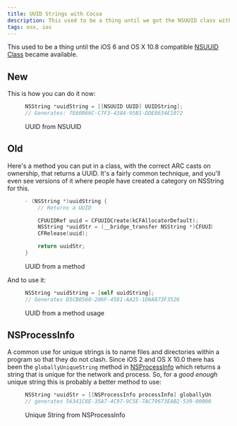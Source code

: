 ```yaml
---
title: UUID Strings with Cocoa
description: This used to be a thing until we got the NSUUID class with iOS 6 and OS X 10.8
tags: osx, ios
---
```


This used to be a thing until the iOS 6 and OS X 10.8 compatible
[NSUUID Class](http://developer.apple.com/library/mac/#documentation/Foundation/Reference/NSUUID_Class/Reference/Reference.html)
became available.

## New

This is how you can do it now:
<figure>

``` objectivec
NSString *uuidString = [[NSUUID UUID] UUIDString];
// Generates: 7E60066C-C7F3-438A-95B1-DDE8634E1072
```

<figcaption>UUID from NSUUID</figcaption>
</figure>

## Old

Here's a method you can put in a class, with the correct ARC casts on ownership, that
returns a UUID. It's a fairly common technique, and you'll even see versions of
it where people have created a category on NSString for this.

<figure>

``` objectivec
- (NSString *)uuidString {
    // Returns a UUID

    CFUUIDRef uuid = CFUUIDCreate(kCFAllocatorDefault);
    NSString *uuidStr = (__bridge_transfer NSString *)CFUUIDCreateString(kCFAllocatorDefault, uuid);
    CFRelease(uuid);

    return uuidStr;
}
```

<figcaption>UUID from a method</figcaption>
</figure>

And to use it:

<figure>

``` objectivec
NSString *uuidString = [self uuidString];
// Generates D5CB0560-206F-4581-AA25-1D6A873F3526
```

<figcaption>UUID from a method usage</figcaption>
</figure>

## NSProcessInfo

A common use for unique strings is to name files and directories
within a program so that they do not clash. Since iOS 2 and OS X 10.0 there has
been the `globallyUniqueString` method in
[NSProcessInfo](https://developer.apple.com/library/mac/#documentation/Cocoa/Reference/Foundation/Classes/NSProcessInfo_Class/Reference/Reference.html)
which returns a string that is unique for the network and process. So, for a
_good enough_ unique string this is probably a better method to use:

<figure>

``` objectivec
NSString *uuidStr = [[NSProcessInfo processInfo] globallyUniqueString];
// generates 56341C6E-35A7-4C97-9C5E-7AC79673EAB2-539-000001F95B327819
```

<figcaption>Unique String from NSProcessInfo</figcaption>
</figure>
